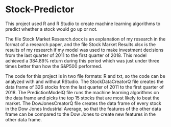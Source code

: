 # Stock-Predictor
  This project used R and R Studio to create machine learning algorithms to predict whether a stock would go up or not.  
  
  The file Stock Market Research.docx is an explanation of my research in the format of a research paper, and the file Stock Market Results.xlsx is the results of my research if my model was used to make investment decisions from the last quarter of 2011 to the first quarter of 2018.  This model achieved a 384.89% return during this period which was just under three times better than how the S&P500 performed.  
  
  The code for this project is in two file formats: R and txt, so the code can be analyzed with and without RStudio.  The StockDataCreatorQ file creates the data frame of 326 stocks from the last quarter of 2011 to the first quarter of 2018.  The PredictionModelQ file runs the machine learning algorithms on the data frame and picks the top 15 stocks that are most likely to beat the market.  The DowJonesCreatorQ file creates the data frame of every stock in the Dow Jones Industrial Average, so that the features of the other data frame can be compared to the Dow Jones to create new features in the other data frame.
